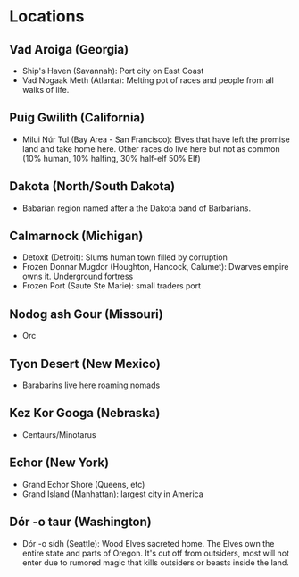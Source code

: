 # Locations

## Vad Aroiga (Georgia)

- Ship's Haven (Savannah): Port city on East Coast
- Vad Nogaak Meth (Atlanta):  Melting pot of races and people from all walks of life.

## Puig Gwilith (California)

- Milui Núr Tul (Bay Area - San Francisco): Elves that have left the promise land and take home here.  Other races do live here but not as common (10% human, 10% halfing, 30% half-elf 50% Elf)

## Dakota (North/South Dakota)

- Babarian region named after a the Dakota band of Barbarians.

## Calmarnock (Michigan)

- Detoxit (Detroit):  Slums human town filled by corruption
- Frozen Donnar Mugdor (Houghton, Hancock, Calumet): Dwarves empire owns it.  Underground fortress
- Frozen Port (Saute Ste Marie): small traders port

## Nodog ash Gour (Missouri)

- Orc

## Tyon Desert (New Mexico)

- Barabarins live here roaming nomads

## Kez Kor Googa (Nebraska)

- Centaurs/Minotarus

## Echor (New York)

- Grand Echor Shore (Queens, etc)
- Grand Island (Manhattan): largest city in America 

## Dór -o taur (Washington)

- Dór -o sídh (Seattle): Wood Elves sacreted home.  The Elves own the entire state and parts of Oregon.  It's cut off from outsiders, most will not enter due to rumored magic that kills outsiders or beasts inside the land.
